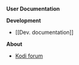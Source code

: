 **User Documentation**

**Development**
- [[Dev. documentation]]

**About**
- [Kodi forum](https://forum.kodi.tv/showthread.php?tid=329767)
